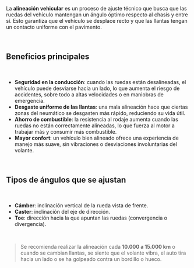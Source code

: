 La **alineación vehicular** es un proceso de ajuste técnico que busca que las ruedas del vehículo mantengan un ángulo óptimo respecto al chasís y entre sí. Esto garantiza que el vehículo se desplace recto y que las llantas tengan un contacto uniforme con el pavimento.

<br>

## Beneficios principales

<br>

- **Seguridad en la conducción**: cuando las ruedas están desalineadas, el vehículo puede desviarse hacia un lado, lo que aumenta el riesgo de accidentes, sobre todo a altas velocidades o en maniobras de emergencia.
- **Desgaste uniforme de las llantas**: una mala alineación hace que ciertas zonas del neumático se desgasten más rápido, reduciendo su vida útil.
- **Ahorro de combustible**: la resistencia al rodaje aumenta cuando las ruedas no están correctamente alineadas, lo que fuerza al motor a trabajar más y consumir más combustible.
- **Mayor confort**: un vehículo bien alineado ofrece una experiencia de manejo más suave, sin vibraciones o desviaciones involuntarias del volante.

<br>

## Tipos de ángulos que se ajustan

<br>

- **Cámber**: inclinación vertical de la rueda vista de frente.
- **Caster**: inclinación del eje de dirección.
- **Toe**: dirección hacia la que apuntan las ruedas (convergencia o divergencia).

<br>

> Se recomienda realizar la alineación cada **10.000 a 15.000 km** o cuando se cambian llantas, se siente que el volante vibra, el auto tira hacia un lado o se ha golpeado contra un bordillo o hueco.